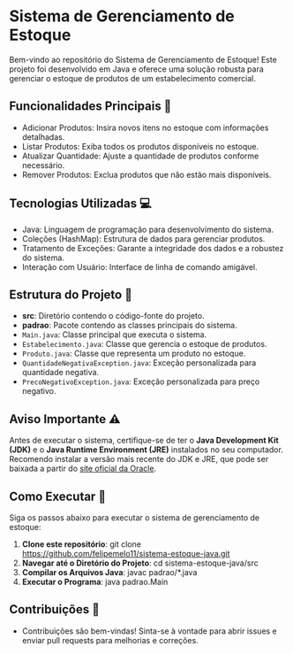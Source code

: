 # Sistema de Gerenciamento de Estoque
Bem-vindo ao repositório do Sistema de Gerenciamento de Estoque! Este projeto foi desenvolvido em Java e oferece uma solução robusta para gerenciar o estoque de produtos de um estabelecimento comercial.

## Funcionalidades Principais 🚀
- Adicionar Produtos: Insira novos itens no estoque com informações detalhadas.
- Listar Produtos: Exiba todos os produtos disponíveis no estoque.
- Atualizar Quantidade: Ajuste a quantidade de produtos conforme necessário.
- Remover Produtos: Exclua produtos que não estão mais disponíveis.

## Tecnologias Utilizadas 💻
- Java: Linguagem de programação para desenvolvimento do sistema.
- Coleções (HashMap): Estrutura de dados para gerenciar produtos.
- Tratamento de Exceções: Garante a integridade dos dados e a robustez do sistema.
- Interação com Usuário: Interface de linha de comando amigável.

## Estrutura do Projeto 📂
- **src**: Diretório contendo o código-fonte do projeto.
- **padrao**: Pacote contendo as classes principais do sistema.
- `Main.java`: Classe principal que executa o sistema.
- `Estabelecimento.java`: Classe que gerencia o estoque de produtos.
- `Produto.java`: Classe que representa um produto no estoque.
- `QuantidadeNegativaException.java`: Exceção personalizada para quantidade negativa.
- `PrecoNegativoException.java`: Exceção personalizada para preço negativo.

## Aviso Importante ⚠️
Antes de executar o sistema, certifique-se de ter o **Java Development Kit (JDK)** e o **Java Runtime Environment (JRE)** instalados no seu computador.
Recomendo instalar a versão mais recente do JDK e JRE, que pode ser baixada a partir do [site oficial da Oracle](https://www.oracle.com/java/technologies/javase-downloads.html).

## Como Executar 📖
Siga os passos abaixo para executar o sistema de gerenciamento de estoque:
1. **Clone este repositório**: git clone https://github.com/felipemelo11/sistema-estoque-java.git
2. **Navegar até o Diretório do Projeto**: cd sistema-estoque-java/src
3. **Compilar os Arquivos Java**: javac padrao/*.java
4. **Executar o Programa**: java padrao.Main

## Contribuições 🤝
- Contribuições são bem-vindas! Sinta-se à vontade para abrir issues e enviar pull requests para melhorias e correções.
